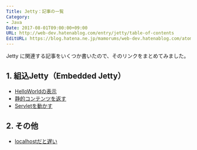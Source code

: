 ```yaml
---
Title: Jetty：記事の一覧
Category:
- Java
Date: 2017-08-01T09:00:00+09:00
URL: http://web-dev.hatenablog.com/entry/jetty/table-of-contents
EditURL: https://blog.hatena.ne.jp/mamorums/web-dev.hatenablog.com/atom/entry/8599973812285806792
---
```


Jetty に関連する記事をいくつか書いたので、そのリンクをまとめてみました。


## 1. 組込Jetty（Embedded Jetty）
- [HelloWorldの表示](/entry/jetty/embed/hello-world)
- [静的コンテンツを返す](/entry/jetty/embed/static-contents)
- [Servletを動かす](/entry/java/servlet/run-embedded-jetty)


## 2. その他
- [localhostだと遅い](/entry/jetty/embed/localhost-slow-from-win)
